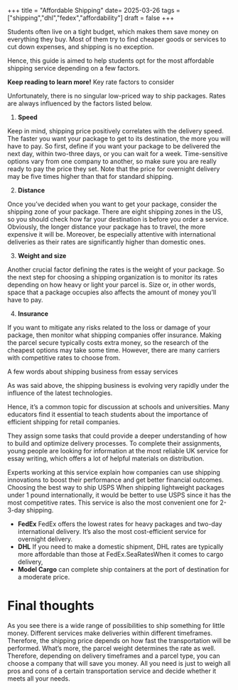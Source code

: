 +++
title = "Affordable Shipping"
date= 2025-03-26
tags = ["shipping","dhl","fedex","affordability"]
draft = false
+++

Students often live on a tight budget, which makes them save money on everything they buy. 
Most of them try to find cheaper goods or services to cut down expenses, and shipping is no exception. 

Hence, this guide is aimed to help students opt for the most affordable shipping service depending on a few factors. 

**Keep reading to learn more!**  Key rate factors to consider

Unfortunately, there is no singular low-priced way to ship packages. Rates are always influenced by the factors listed below. 
1. **Speed**
 
 Keep in mind, shipping price positively correlates with the delivery speed. The faster you want your package to get to its destination, the more you will have to pay. So first, define if you want your package to be delivered the next day, within two-three days, or you can wait for a week. 
 Time-sensitive options vary from one company to another, so make sure you are really ready to pay the price they set. Note that the price for overnight delivery may be five times higher than that for standard shipping. 
 
 2. **Distance**
 
 Once you’ve decided when you want to get your package, consider the shipping zone of your package. There are eight shipping zones in the US, so you should check how far your destination is before you order a service. Obviously, the longer distance your package has to travel, the more expensive it will be. Moreover, be especially attentive with international deliveries as their rates are significantly higher than domestic ones. 
 
 3. **Weight and size**
 
 Another crucial factor defining the rates is the weight of your package. So the next step for choosing a shipping organization is to monitor its rates depending on how heavy or light your parcel is. Size or, in other words, space that a package occupies also affects the amount of money you’ll have to pay. 
 
 4. **Insurance**

 If you want to mitigate any risks related to the loss or damage of your package, then monitor what shipping companies offer insurance. Making the parcel secure typically costs extra money, so the research of the cheapest options may take some time. However, there are many carriers with competitive rates to choose from.   
 
 A few words about shipping business from essay services 
 
 As was said above, the shipping business is evolving very rapidly under the influence of the latest technologies. 
 
 Hence, it’s a common topic for discussion at schools and universities. Many educators find it essential to teach students about the importance of efficient shipping for retail companies. 
 
 They assign some tasks that could provide a deeper understanding of how to build and optimize delivery processes. To complete their assignments, young people are looking for information at the most reliable UK service for essay writing, which offers a lot of helpful materials on distribution. 
 
 Experts working at this service explain how companies can use shipping innovations to boost their performance and get better financial outcomes. 
 Choosing the best way to ship USPS
 When shipping lightweight packages under 1 pound internationally, it would be better to use USPS since it has the most competitive rates. 
 This service is also the most convenient one for 2-3-day shipping.
 - **FedEx** 
 FedEx offers the lowest rates for heavy packages and two-day international delivery. It’s also the most cost-efficient service for overnight delivery.
 - **DHL**
 If you need to make a domestic shipment, DHL rates are typically more affordable than those at FedEx.SeaRatesWhen it comes to cargo delivery, 
 - **Model Cargo**
 can complete ship containers at the port of destination for a moderate price. 
 
 # Final thoughts
 As you see there is a wide range of possibilities to ship something for little money. Different services make deliveries within different timeframes. Therefore, the shipping price depends on how fast the transportation will be performed. What’s more, the parcel weight determines the rate as well. Therefore, depending on delivery timeframes and a parcel type, you can choose a company that will save you money. All you need is just to weigh all pros and cons of a certain transportation service and decide whether it meets all your needs.